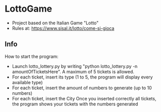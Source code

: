 # LottoGame

- Project based on the Italian Game "Lotto"
- Rules at: https://www.sisal.it/lotto/come-si-gioca

## Info

How to start the program:
- Launch lotto_lottery.py by writing "python lotto_lottery.py -n amountOfTicketsHere". A maximum of 5 tickets is allowed.
- For each ticket, insert its type (1 to 5, the program will display every available type)
- For each ticket, insert the amount of numbers to generate (up to 10 numbers)
- For each ticket, insert the City
Once you inserted correctly all tickets, the program shows your tickets with the numbers generated
